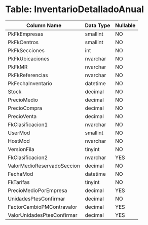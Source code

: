 # Table: InventarioDetalladoAnual

| Column Name | Data Type | Nullable |
|-------------|-----------|----------|
| PkFkEmpresas | smallint | NO |
| PkFkCentros | smallint | NO |
| PkFkSecciones | int | NO |
| PkFkUbicaciones | nvarchar | NO |
| PkFkMR | nvarchar | NO |
| PkFkReferencias | nvarchar | NO |
| PkFechaInventario | datetime | NO |
| Stock | decimal | NO |
| PrecioMedio | decimal | NO |
| PrecioCompra | decimal | NO |
| PrecioVenta | decimal | NO |
| FkClasificacion1 | nvarchar | NO |
| UserMod | smallint | NO |
| HostMod | nvarchar | NO |
| VersionFila | tinyint | NO |
| FkClasificacion2 | nvarchar | YES |
| ValorMedioReservadoSeccion | decimal | NO |
| FechaMod | datetime | NO |
| FkTarifas | tinyint | NO |
| PrecioMedioPorEmpresa | decimal | YES |
| UnidadesPtesConfirmar | decimal | NO |
| FactorCambioPMContravalor | decimal | YES |
| ValorUnidadesPtesConfirmar | decimal | YES |
